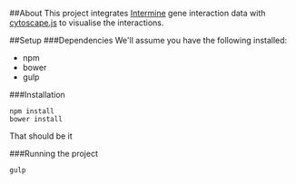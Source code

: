 ##About
This project integrates [Intermine](https://github.com/intermine/intermine) gene interaction data with [cytoscape.js](http://js.cytoscape.org/) to visualise the interactions.

##Setup
###Dependencies
We'll assume you have the following installed:
* npm
* bower
* gulp

###Installation

    npm install
    bower install

That should be it

###Running the project

    gulp

